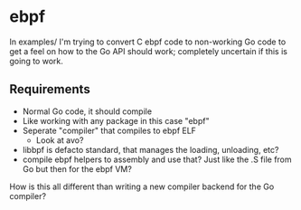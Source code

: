 # ebpf

In examples/ I'm trying to convert C ebpf code to non-working Go code to get a feel on how to the Go
API should work; completely uncertain if this is going to work.

## Requirements

* Normal Go code, it should compile
* Like working with any package in this case "ebpf"
* Seperate "compiler" that compiles to ebpf ELF
    - Look at avo?
* libbpf is defacto standard, that manages the loading, unloading, etc?
* compile ebpf helpers to assembly and use that? Just like the .S file from Go but
    then for the ebpf VM?


How is this all different than writing a new compiler backend for the Go compiler?
